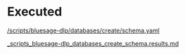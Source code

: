 # Executed

[/scripts/bluesage-dlp/databases/create/schema.yaml](./_scripts_bluesage-dlp_databases_create_schema.yaml.dump.md)

[_scripts_bluesage-dlp_databases_create_schema.results.md](./_scripts_bluesage-dlp_databases_create_schema.results.md)

